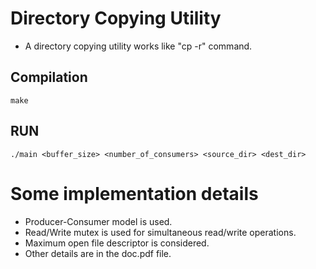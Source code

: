 # Directory Copying Utility
- A directory copying utility works like "cp -r" command.  

Compilation
-------------------
```
make
```
  
RUN
-------------------
```
./main <buffer_size> <number_of_consumers> <source_dir> <dest_dir>
```  

# Some implementation details
- Producer-Consumer model is used.
- Read/Write mutex is used for simultaneous read/write operations.
- Maximum open file descriptor is considered.  
- Other details are in the doc.pdf file.  